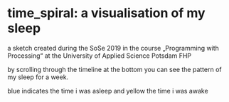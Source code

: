 # time_spiral: a visualisation of my sleep 
a sketch created during the SoSe 2019 in the course „Programming with Processing“ at the University of Applied Science
Potsdam FHP 
<p> by scrolling through the timeline at the bottom you can see the pattern of my sleep for a week. 
<p> blue indicates the time i was asleep and yellow the time i was awake
